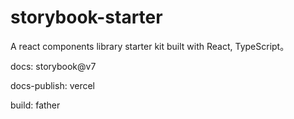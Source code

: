 # storybook-starter

A react components library starter kit built with React, TypeScript。

docs: storybook@v7

docs-publish: vercel

build: father

